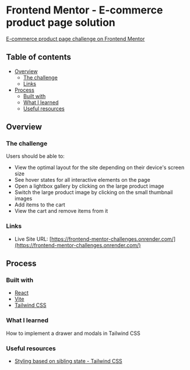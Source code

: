 # Frontend Mentor - E-commerce product page solution

[E-commerce product page challenge on Frontend Mentor](https://www.frontendmentor.io/challenges/ecommerce-product-page-UPsZ9MJp6)

## Table of contents

- [Overview](#overview)
  - [The challenge](#the-challenge)
  - [Links](#links)
- [Process](#my-process)
  - [Built with](#built-with)
  - [What I learned](#what-i-learned)
  - [Useful resources](#useful-resources)

## Overview

### The challenge

Users should be able to:

- View the optimal layout for the site depending on their device's screen size
- See hover states for all interactive elements on the page
- Open a lightbox gallery by clicking on the large product image
- Switch the large product image by clicking on the small thumbnail images
- Add items to the cart
- View the cart and remove items from it

### Links

- Live Site URL: [https://frontend-mentor-challenges.onrender.com/](https://frontend-mentor-challenges.onrender.com/)

## Process

### Built with

- [React](https://reactjs.org/)
- [Vite](https://vitejs.dev/)
- [Tailwind CSS](https://tailwindcss.com/)

### What I learned

How to implement a drawer and modals in Tailwind CSS

### Useful resources

- [Styling based on sibling state - Tailwind CSS](https://tailwindcss.com/docs/hover-focus-and-other-states#styling-based-on-sibling-state)
